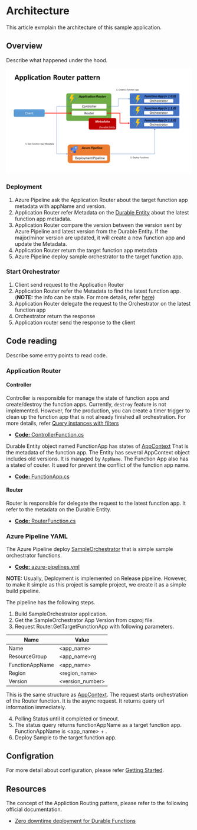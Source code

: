 # Architecture
This article exmplain the architecture of this sample application. 

## Overview
Describe what happened under the hood. 

![Application Router pattern](images/application-router.png)

### Deployment

1. Azure Pipeline ask the Application Router about the target function app metadata with appName and version. 
2. Application Router refer Metadata on the [Durable Entity](https://docs.microsoft.com/en-us/azure/azure-functions/durable/durable-functions-entities) about the latest function app metadata.
3. Application Router compare the version between the version sent by Azure Pipeline and latest version from the Durable Entity. If the major/minor version are updated, it will create a new function app and update the Metadata. 
4. Application Router return the target function app metadata
5. Azure Pipeline deploy sample orchestrator to the target function app. 

### Start Orchestrator

1. Client send request to the Application Router
2. Application Router refer the Metadata to find the latest function app. (**NOTE:** the info can be stale. For more details, refer [here](https://docs.microsoft.com/en-us/azure/azure-functions/durable/durable-functions-entities#example-client-reads-an-entity-state))
3. Application Router delegate the request to the Orchestrator on the latest function app
4. Orchestrator return the response
5. Application router send the response to the client

## Code reading

Describe some entry points to read code. 

### Application Router

#### Controller 
Controller is responsible for manage the state of function apps and create/destroy the function apps. Currently, `destroy` feature is not implemented. However, for the production, you can create a timer trigger to clean up the function app that is not already finished all orchestration. For more details, refer [Query instances with filters](https://docs.microsoft.com/en-us/azure/azure-functions/durable/durable-functions-instance-management#query-instances-with-filters)

- [**Code:** ControllerFunction.cs](../Router/ControllerFunction.cs)

Durable Entity object named FunctionApp has states of [AppContext](../Router/Model/AppContext.cs) That is the metadata of the function app. The Entity has several AppContext object includes old versions. It is managed by `AppName`. The Function App also has a stated of couter. It used for prevent the conflict of the function app name.

- [**Code:** FunctionApp.cs](../Router/Entity/FunctionApp.cs)

#### Router
Router is responsible for delegate the request to the latest function app. It refer to the metadata on the Durable Entity. 

- [**Code:** RouterFunction.cs](../Router/RouterFunction.cs)

### Azure Pipeline YAML

The Azure Pipeline deploy [SampleOrchestrator](../SampleOrchestrator/SampleOrchestrator.cs) that is simple sample orchestrator functions. 

- [**Code:** azure-pipelines.yml](../azure-pipelines.yml)

**NOTE:** Usually, Deployment is implemented on Release pipeline. However, to make it simple as this project is sample project, we create it as a simple build pipeline. 

The pipeline has the following steps. 

1. Build SampleOrchestrator application.
2. Get the SampleOrchestrator App Version from csproj file.
3. Request Router.GetTargetFunctionApp with following parameters. 

| Name | Value |
| ---- | ----- |
| Name | <app_name> |
| ResourceGroup | <app_name>rg|
| FunctionAppName | <app_name> |
| Region | <region_name> |
| Version | <version_number> |

This is the same structure as [AppContext](../Router/Model/AppContext.cs). The request starts orchestration of the Router function. It is the async request. It returns query url information immediately.

4. Polling Status until it completed or timeout.
5. The status query returns functionAppName as a target function app. FunctionAppName is <app_name> + <number>. 
6. Deploy Sample to the target function app.

## Configration 
For more detail about configuration, please refer [Getting Started](getting-started.md).

## Resources

The concept of the Appliction Routing pattern, please refer to the following official documentation.

- [Zero downtime deployment for Durable Functions](https://docs.microsoft.com/en-us/azure/azure-functions/durable/durable-functions-zero-downtime-deployment)